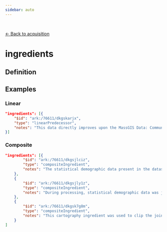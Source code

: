 ```yaml
---
sidebar: auto
---
```


<br>

[← Back to acquisition](./acquisition.html)

# ingredients

## Definition

<template>
   <table v-if="this.dataLifecycle.acquisition" id ="property-table">
     <p class="larger-text">{{this.dataLifecycle.acquisition.properties.ingredients.description}}</p>
  <tr>
    <th>Property</th>
    <th>Expected Type</th>
    <th>Required</th>
    <th>Description</th>
  </tr>
  <tr v-for="item, index in this.dataLifecycle.acquisition.properties.ingredients.items[0].properties" :key="index">
    <td>{{index}}</td>
    <td>{{item.type}}</td>
    <td></td>
    <td>{{item.description}}</td>
  </tr>
</table> 
</template>

<script>
import axios from 'axios'


export default {

    data() {
        return {
          schema: [],
          coreCitation: [],
          dataEndpoints: [],
          subjectTagging: [],
          dataBiography: [],
          resourceConstellation: [],
          dataLifecycle: []
        }
    },
    methods: {
        whatsUp(){
          console.log(this.subjectTagging)
        }
    },
    computed: {
        data() {
            return this.$page.frontmatter
        }
    },
    created() {
        //returns a promise
        axios.get("https://raw.githubusercontent.com/nblmc/Data-Context/master/schema.json")
            .then(response => {
                this.schema = response.data.properties
                this.coreCitation = response.data.properties.coreCitation.properties
                this.dataEndpoints = response.data.properties.dataEndpoints
                this.subjectTagging = response.data.properties.subjectTagging.properties
                this.dataBiography = response.data.properties.dataBiography.properties
                this.resourceConstellation = response.data.properties.resourceConstellation.properties
                this.dataLifecycle = response.data.properties.dataLifecycle.properties
            }).catch(err => {
                console.log(err)
            })
    }
}
</script>

<style lang="stylus">

table#property-table
  width:100%

p.larger-text
  font-size 120%

</style>

## Examples

### Linear 

``` json
"ingredients": [{
	"$id": "ark:/76611/dkgskarjx",
	"type": "linearPredecessor",
	"notes": "This data directly improves upon the MassGIS Data: Community Boundaries (Towns) from Survey Points"
}]
```

### Composite 
```json
"ingredients": [{
		"$id": "ark:/76611/dkgsjlciz",
		"type": "compositeIngredient",
		"notes": "The statistical demographic data present in the dataset being described was inferred from this source ingredient, extracted from NHGIS.org."
	},
	{
		"$id": "ark:/76611/dkgsjly1z",
		"type": "compositeIngredient",
		"notes": "During processing, statistical demographic data was joined to this ingredient, United States Census Tract Geographies, obtained from NHGIS.org."
	},
	{
		"$id": "ark:/76611/dkgsk7g8m",
		"type": "compositeIngredient",
		"notes": "This cartography ingredient was used to clip the joined population statistics and census tract files to create the new dataset this record describes, which represents population data only for the geographic extent of Boston, Massachusetts."
	}
]
```